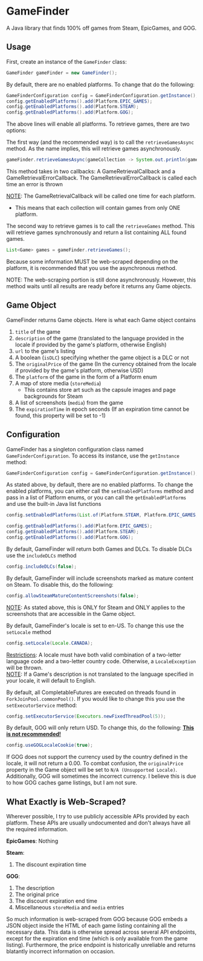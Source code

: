 # GameFinder
A Java library that finds 100% off games from Steam, EpicGames, and GOG.

## Usage
First, create an instance of the `GameFinder` class:
```java
GameFinder gameFinder = new GameFinder();
```

By default, there are no enabled platforms. To change that do the following:
```java
GameFinderConfiguration config = GameFinderConfiguration.getInstance();
config.getEnabledPlatforms().add(Platform.EPIC_GAMES);
config.getEnabledPlatforms().add(Platform.STEAM);
config.getEnabledPlatforms().add(Platform.GOG);
```
The above lines will enable all platforms. To retrieve games, there are two options:

The first way (and the recommended way) is to call the `retrieveGamesAsync` method.
As the name implies, this will retrieve games asynchronously.
```java
gameFinder.retrieveGamesAsync(gameCollection -> System.out.println(gameCollection), throwable -> System.err.println(throwable));
```
This method takes in two callbacks: A GameRetrievalCallback and a GameRetrievalErrorCallback.
The GameRetrievalErrorCallback is called each time an error is thrown

<ins>NOTE</ins>: The GameRetrievalCallback will be called one time for each platform. 
  * This means that each collection will contain games from only ONE platform.

The second way to retrieve games is to call the `retrieveGames` method.
This will retrieve games synchronously and return a list containing ALL found games.
```java
List<Game> games = gameFinder.retrieveGames();
```
Because some information MUST be web-scraped depending on the platform, it is recommended that you use the asynchronous method.

NOTE: The web-scraping portion is still done asynchronously. However, this method waits until all results are ready before it returns any Game objects.

## Game Object
GameFinder returns Game objects. Here is what each Game object contains
1. `title` of the game
2. `description` of the game (translated to the language provided in the locale if provided by the game's platform, otherwise English)
3. `url` to the game's listing
4. A boolean (`isDLC`) specifying whether the game object is a DLC or not
5. The `originalPrice` of the game (In the currency obtained from the locale if provided by the game's platform, otherwise USD)
6. The `platform` of the game in the form of a Platform enum
7. A map of store media (`storeMedia`)
   * This contains store art such as the capsule images and page backgrounds for Steam
8. A list of screenshots (`media`) from the game
9. The `expirationTime` in epoch seconds (If an expiration time cannot be found, this property will be set to -1)

## Configuration
GameFinder has a singleton configuration class named `GameFinderConfiguration`.
To access its instance, use the `getInstance` method:
```java
GameFinderConfiguration config = GameFinderConfiguration.getInstance();
```
As stated above, by default, there are no enabled platforms. To change the enabled platforms, you can either call the `setEnabledPlatforms` method and pass in a list of Platform enums, or you can call the `getEnabledPlatforms` and use the built-in Java list functions
```java
config.setEnabledPlatforms(List.of(Platform.STEAM, Platform.EPIC_GAMES, Platform.GOG));

config.getEnabledPlatforms().add(Platform.EPIC_GAMES);
config.getEnabledPlatforms().add(Platform.STEAM);
config.getEnabledPlatforms().add(Platform.GOG);
```

By default, GameFinder will return both Games and DLCs. To disable DLCs use the `includeDLCs` method
```java
config.includeDLCs(false);
```

By default, GameFinder will include screenshots marked as mature content on Steam. To disable this, do the following:
```java
config.allowSteamMatureContentScreenshots(false);
```
<ins>NOTE</ins>: As stated above, this is ONLY for Steam and ONLY applies to the screenshots that are accessible in the Game object.

By default, GameFinder's locale is set to en-US. To change this use the `setLocale` method
```java
config.setLocale(Locale.CANADA);
```
<ins>Restrictions</ins>: A locale must have both valid combination of a two-letter language code and a two-letter country code. Otherwise, a `LocaleException` will be thrown.
<br><ins>NOTE</ins>: If a Game's description is not translated to the language specified in your locale, it will default to English.

By default, all CompletableFutures are executed on threads found in `ForkJoinPool.commonPool()`. If you would like to change this you use the `setExecutorService` method:
```java
config.setExecutorService(Executors.newFixedThreadPool(5));
```

By default, GOG will only return USD.  To change this, do the following: <ins>**This is not recommended!**</ins>
```java
config.useGOGLocaleCookie(true);
```
If GOG does not support the currency used by the country defined in the locale, it will not return a 0.00. 
To combat confusion, the `originalPrice` property in the Game object will be set to `N/A (Unsupported Locale)`. 
Additionally, GOG will sometimes the incorrect currency. I believe this is due to how GOG caches game listings, but I am not sure.

## What Exactly is Web-Scraped?
Wherever possible, I try to use publicly accessible APIs provided by each platform. These APIs are usually undocumented and don't always have all the required information.

**EpicGames**: Nothing

**Steam**: 
  1. The discount expiration time

**GOG**:
  1. The description
  2. The original price
  3. The discount expiration end time
  4. Miscellaneous `storeMedia` and `media` entries

So much information is web-scraped from GOG because GOG embeds a JSON object inside the HTML of each game listing containing all the necessary data.
This data is otherwise spread across several API endpoints, except for the expiration end time (which is only available from the game listing). 
Furthermore, the price endpoint is historically unreliable and returns blatantly incorrect information on occasion.